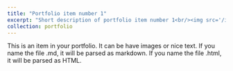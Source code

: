```yaml
---
title: "Portfolio item number 1"
excerpt: "Short description of portfolio item number 1<br/><img src='/images/anim1.gif'>"
collection: portfolio
---
```


This is an item in your portfolio. It can be have images or nice text. If you name the file .md, it will be parsed as markdown. If you name the file .html, it will be parsed as HTML. 
